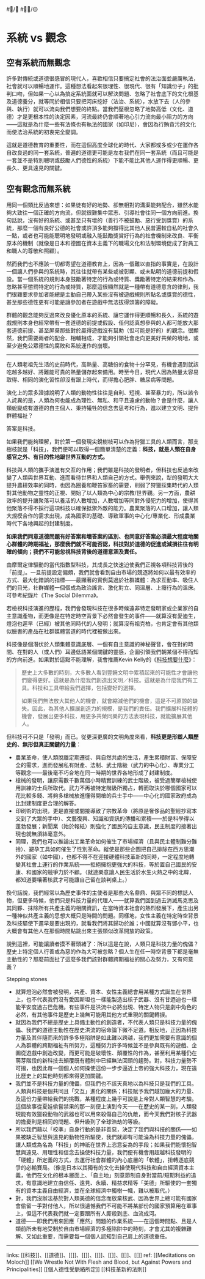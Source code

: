 #📝️/🌿 #✍🏼/🟡 

# 系統 vs 觀念

## 空有系統而無觀念

許多對傳統或道德很感冒的現代人，喜歡相信只要搞定社會的法治面並嚴厲執法，社會就可以順暢地運作。這種想法看起來很理性、很現代、很有「知識份子」的批判口吻，但如果一心以為搞定系統面就可以解決問題、忽略了社會底下的文化根基及道德養分，就等同於相信只要把河床挖好（法治、系統），水放下去（人的參與、執行）就可以流向我們想要的終點。當我們壓根忽略了地勢高低（文化、道德）才是更根本性的決定因素，河流最終仍會順著地心引力流向最小阻力的方向——這就是為什麼一些有法條也有執法的國家（如印尼），會因為行賄貪污的文化而使法治系統的初衷完全變調。

這就是道德教育的重要性，而在這個高度全球化的時代、大家都或多或少在運作各自改良過的同一套系統，普遍的道德更可能是左右我們在同一套系統（而且可能是一套並不是特別聰明或鼓勵人們德性的系統）下能不能比其他人運作得更順暢、更長久、更具遠見的關鍵。

## 空有觀念而無系統

用同一個類比反過來想：如果徒有好的地勢、卻無相對的溝渠能夠配合，雖然水能夠大致往一個正確的方向流，但就很難集中眾志、引導社會往同一個方向前進。換句話說，沒有好的系統、或甚至只有壞的（善行不被鼓勵、惡行受到獎賞）的系統，那麼一個有良好公德的社會或許頂多能夠撐得比其他人民普遍較自私的社會久一點，或者也可能能聰明地發明或融入能鼓勵獎賞好行為的社會機制來改良、平衡原本的機制（就像是日本和德國在資本主義下的職場文化和法制環境促成了對員工和職人的尊敬和照顧）。

然而我們也不應該一切都寄望在道德教育上，因為一個難以直指的事實是，在設計一個讓人們參與的系統時，其往往就帶有某些或被彰顯、或未點明的道德前提和假設。當一個系統的規則本身鼓勵著特定的行為或特質、獎勵著特定的結果和作為、忽略甚至懲罰特定的行為或特質，那麼這很顯然就是一種帶有道德意含的律則，我們很難要求參加者能總是主動自己帶入某些沒有被遊戲規則所點名或獎賞的德性，甚至那些德性更有可能是讓參加者在遊戲中無法拔得頭籌的障礙。

群體的觀念能夠反過來改良優化原本的系統、讓它運作得更順暢和長久，系統的遊戲規則本身也經常帶有一套道德的前提或假設、任何認真想參與的人都可能放大那套道德前提、甚至屏棄那些對於贏得遊戲沒有幫助（但可能是好的）的觀念。很顯然，我們需要兩者的配合、相輔相成，才能夠引領社會走向更美好共榮的境地，或至少避免公眾德性的腐敗和系統運作的崩壞。

---

在人類老祖先生活的史前時代，高熱量、高糖份的食物十分罕見，有機會遇到就該吃越多越好、將難能可貴的熱量儲存起來備用。時至今日，現代人因為熱量太容易取得、相同的演化習性卻沒有跟上時代，而得擔心肥胖、糖尿病等問題。

演化上的眾多證據說明了人類的動物性往往是自利、短視、甚至暴力的，所以該令人詫異的是，人類為何也能成為理性、無私、和平且遠慮的動物？會是什麼，讓人類蛻變成有道德的自主個人、秉持犧牲的信念去思考和行為，進以建立文明、提升群體福祉？

答案是科技。

如果我們能夠理解，對於第一個發現尖銳樹枝可以作為狩獵工具的人類而言，那支樹枝就是「科技」，我們便可以取得一個簡單清楚的定義：**科技，就是人類在自身感官之外、有目的性地跟世界互動的方式。**

科技與人類的攜手演進有交互的作用；我們雖是科技的發明者，但科技也反過來改變了人類與世界互動、進而看待世界和人類自己的方式。舉例來說，犁的發明大大提升農耕效率的同時，也因為圈養和鞭笞家畜的需要，削弱了狩獵採集時代的人類對其他動物之靈性的正視、開始了以人類為中心的宗教/世界觀。另一方面，農耕效率的提升讓聚落可以養活的人數增加，人數增加等同對外侵犯力的增加，使得其他聚落不得不採行這項科技以確保抵禦外敵的能力。農業聚落的人口增加，讓人類大規模合作的需求出現，成為國家的基礎、導致軍事的中心化/專業化、形成農業時代下各地興起的封建制度。


**如果我們同意道德問題有好答案和壞答案的區別、也同意好答案必須最大程度地關心群體的跨期福祉，那麼我們就不可能否認，科技對於道德的促進或減損往往有明確的傾向；我們不可能忽視科技背後的道德意涵及責任。**

由摩爾定律驅動的當代指數型科技，其成長之快速迫使我們正視各項科技背後的「前提」。一旦前提設定偏頗，我們就會看到自由市場的競逐將如何以最有效率的方式、最大化錯誤的指標——最顯著的實例莫過於社群媒體：為求互動率、吸住人們的目光，社群媒體一個個成為政治謠言、激化對立、同溫層、上癮行為的溫床。可參考紀錄片《The Social Dilemma》。




若檢視科技演進的歷程，我們會發現科技在很多時候遠非特定發明家或企業家的自主意識產物，而更像是在特定時空背景下必然會發生的事件——就算沒有愛迪生，燈泡也遲早（已經）被其他同時代的人發明；就算沒有祖克柏，也肯定會有其他類似臉書的產品在社群媒體當道的時代裡被做出來。

科技像是個潛伏於人類集體意識底層、一個有自主意識的神秘聲音，會在對的時間、在對的人（或人們）耳邊低語某個關鍵的靈感，企圖引領我們朝某個不得而知的方向前進。如果對於這點不能理解，我會推薦Kevin Kelly的《[科技想要什麼](https://www.thenewslens.com/article/144474/fullpage)》：

>歷史上大多數的時刻，大多數人看到豐饒文明中累積起來的可能性才會讓他們變得更好。這就是為什麼我們創造出文明／科技。這就是為什麼我們有工具。科技和工具帶給我們選擇，包括變好的選擇。
>
>如果我們無法放大其他人的機會，就會縮減他們的機會，這是不可原諒的缺失。因此，為其他人擴展創造力的規模，是我們的責任。我們擴展科技體的機會，發展出更多科技，用更多共榮同樂的方法表現科技，就能擴展其他人。

但科技可不只是「發明」而已。從更深更廣的文明角度來看，**科技更是形塑人類歷史的、無形但真正關鍵的力量**：

- 農業革命，使人類脫離定期遷徙、與自然共處的生活，產生累積財富、保障安全的需求，進而發展私有財產、法制、武士階級（武力的中心化）、專業分工等觀念——最後毫不巧合地在同一時期的世界各地形成了封建制度。
- 槍械的發明，讓原需數千數萬個小時精實訓練的武士階級，被受過簡單槍械使用訓練的士兵所取代。武力不再被特定階級所獨占，轉而取決於哪個國家可以花比較多錢、將夠多槍械放進懂得開槍的兵士手中——中心化的國家政府成為比封建制度更合理的解答。
- 印刷術的出現，更是直接或間接導致了宗教革命（將原是奢侈品的聖經抄寫本交到了大眾的手中）、文藝復興、知識和資訊的傳播和累積——於是科學得以蓬勃發展；新聞業（始於報紙）則強化了國民的自主意識，民主制度的接著出現也就無須絲毫意外。
- 同理，我們也可以推論出工業革命如何催生了市場經濟（且與民主體制難分難捨）、避孕工具如何催生了性別革命。縱使是那些企圖把自己排除在西方思潮外的國家（如中國），也都不得不在迎接硬體科技革新的同時，一定程度地轉變其社會上運行的作業系統——拒絕擁抱更強大的科技，等於置自己國民的安康、和國家的競爭力於不顧。（就連樂意讓人民生活於水生火熱之中的北韓，都知道要嚷著核武才可能讓自己留在談判桌上。）

換句話說，我們經常以為歷史事件的主使者是那些大名鼎鼎、與眾不同的標誌人物，但更多時候，他們只是科技力量的代理人——就算我們回到過去消滅馬克思及其同夥、抹除所有共產主義的相關資訊，在當時資本社會的熱烈發展下，產生出另一種神似共產主義的思想大概只是時間的問題。同樣地，女性主義在特定時空背景及科技驅使下遲早是要出現的，就看我們將其歸功於誰；中國就算沒有鄧小平，也大概會有其他人在那個時間點跳出來主張類似改革開放的政策。

說到這裡，可能讓讀者摸不著頭緒了：所以這是在說，人類只是科技力量的傀儡？歷史上特定個人行善或為惡的作為大可被忽略？個人生在任一時空背景下都是毫無主動性的？那麼前面扯了這麼多我們該對群體跨期福祉的關心及努力，又有何意義？


Stepping stones
- 就算燈泡必然會被發明，共產、資本、女性主義總會用某種方式誕生在世界上，也不代表我們沒有愛因斯坦也一樣能製造出核子武器、沒有甘迺迪也一樣能平安度過古巴危機。有些事件是洪流中必將出現、特定人物只是劇中角色的必然，有其他事件是歷史上幾無可能用其他方式重現的關鍵轉捩。
- 就因為我們不總是歷史上具備主動性的創造者，不代表人類只是科技力量的傀儡、我們的道德主動性在歷史洪流的宿命論下微不足道。相反地，正因為科技力量及其伴隨而來的許多多極陷阱是如此難以跨越，我們更加需要有意識的個人為群體的跨期福祉有所努力，這種努力許多時候並不是參與既有的遊戲、企圖從遊戲中創造改變，而更可能是破壞性、顛覆性的作為，甚至利用某種仍在萌芽階段的新科技去顛覆既有體制中已經無法回頭的趨勢。對，科技力量勢不可擋，也因此每一個個人如何操使這份一步步逼近上帝的強大科技力，現在遠比歷史上的其他時刻都來得更加關鍵。
- 我們並不是科技力量的傀儡，但我們也不該天真地以為科技只是我們的工具。人類與科技是個共同且「交互」進化的關係；科技賦予我們越加龐大的力量、及這份力量帶給我們的挑戰，某種程度上幾乎可說是上帝對人類智慧的考驗。這個故事從夏娃偷嘗禁果的那一刻便上演到今天——在歷史的某一刻，人類發現能有效獵殺動物的武器也可以用來殺傷自己的仇敵，而今天我們對核子武器的擔憂則是相同的問題、但升級到了全球浩劫的等級。
- 所以我們藉以「校準」自身行動的是非善惡，決定了我們與科技的關係——如果被缺乏智慧與遠見的動物性所驅使，我們就即有可能淪為科技力量的傀儡，讓人類成為名為「科技」的神祇在世界上恣意妄為的手段；如果我們能懷抱智慧與遠見、用理性和信念去操使科技力量，我們便有機會用超越科技發明的「硬體」所定義的方式，去運行社會群體的內心底層的「軟體」，扭轉逐底競爭的必輸賽局。（像是日本以其獨有的文化去操使現代科技和自由經濟資本主義，他們在文化的根本層面上、「自主地」刻意節制自身對當前/短期利益的追求，有意識地建立由信任、遠見、永續、精益求精等「美德」所驅使的一套獨有的資本主義自由經濟，並在全球經濟中獨樹一幟，難以被取代。）
- 對，我們沒辦法基於對人類美德的信念而放棄核武、因為世界上總可能有國家會偷留一手對付他人，所以很遺憾我們不可能不將某部份的國家預算用在軍事上，但這不代表我們就一定要跟所有人廝殺到底、血流成河。
- 道德——即我們用來回應「應然」問題的作業系統——在這個時間點、且是人類前所未有地受制於自由市場經濟的多極陷阱中的時刻，才會尤其的複雜難解、又如此重要，而需要每一個個人認知到自己肩上的道德重任。

---
links: [[科技]]、[[道德]]、[[]]、[[]]、[[]]、[[]]、[[]]、[[]]
ref: 
[[Meditations on Moloch]]
[[We Wrestle Not With Flesh and Blood, but Against Powers and Principalities]]
[[個人德性受脈絡所定]]
[[科技革新的法則]]